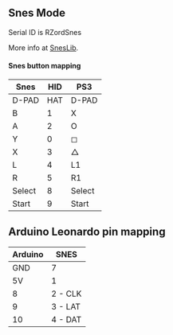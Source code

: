 ## Snes Mode

Serial ID is RZordSnes

More info at [SnesLib](https://github.com/sonik-br/SnesLib).

#### Snes button mapping

| Snes   | HID | PS3     |
|--------|-----|---------|
| D-PAD  | HAT | D-PAD   |
| B      | 1   | X       |
| A      | 2   | O       |
| Y      | 0   | &#9723; |
| X      | 3   | &#9651; |
| L      | 4   | L1      |
| R      | 5   | R1      |
| Select | 8   | Select  |
| Start  | 9   | Start   |


## Arduino Leonardo pin mapping

| Arduino     | SNES    |
|-------------|---------|
| GND         | 7       |
| 5V          | 1       |
| 8           | 2 - CLK |
| 9           | 3 - LAT |
| 10          | 4 - DAT |
